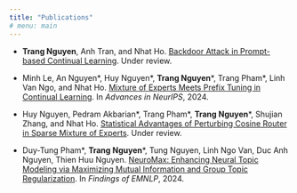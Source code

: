 ```yaml
---
title: "Publications"
# menu: main
---
```


* **Trang Nguyen**, Anh Tran, and Nhat Ho. [Backdoor Attack in Prompt-based Continual Learning](https://arxiv.org/abs/2406.19753). Under review.

* Minh Le, An Nguyen\*, Huy Nguyen\*, **Trang Nguyen**\*, Trang Pham\*, Linh Van Ngo, and Nhat Ho. [Mixture of Experts Meets Prefix Tuning in Continual Learning](https://arxiv.org/abs/2405.14124). In *Advances in NeurIPS*, 2024.

* Huy Nguyen, Pedram Akbarian\*, Trang Pham\*, **Trang Nguyen**\*, Shujian Zhang, and Nhat Ho. [Statistical Advantages of Perturbing Cosine Router in Sparse Mixture of Experts](https://arxiv.org/abs/2405.14131). Under review.

* Duy-Tung Pham\*, **Trang Nguyen**\*, Tung Nguyen, Linh Ngo Van, Duc Anh Nguyen, Thien Huu Nguyen. [NeuroMax: Enhancing Neural Topic Modeling via Maximizing Mutual Information and Group Topic Regularization](https://arxiv.org/abs/2409.19749v1). In *Findings of EMNLP*, 2024.